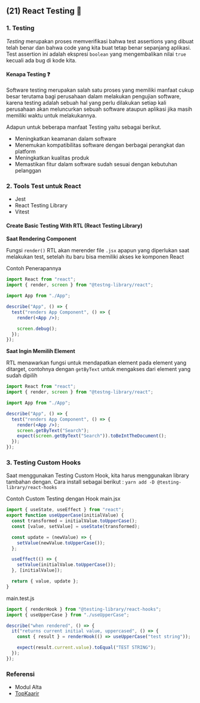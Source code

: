 ## (21) React Testing :open_book:

### 1. Testing

_Testing_ merupakan proses memverifikasi bahwa test assertions yang dibuat telah benar dan bahwa code yang kita buat tetap benar sepanjang aplikasi. Test assertion ini adalah ekspresi `boolean` yang mengembalikan nilai `true` kecuali ada bug di kode kita.

#### Kenapa Testing :question:

Software testing merupakan salah satu proses yang memiliki manfaat cukup besar terutama bagi perusahaan dalam melakukan pengujian software, karena testing adalah sebuah hal yang perlu dilakukan setiap kali perusahaan akan meluncurkan sebuah software ataupun aplikasi jika masih memiliki waktu untuk melakukannya.

Adapun untuk beberapa manfaat Testing yaitu sebagai berikut.

- Meningkatkan keamanan dalam software
- Menemukan kompatibilitas software dengan berbagai perangkat dan platform
- Meningkatkan kualitas produk
- Memastikan fitur dalam software sudah sesuai dengan kebutuhan pelanggan

### 2. Tools Test untuk React

- Jest
- React Testing Library
- Vitest

#### Create Basic Testing With RTL (React Testing Library)

**Saat Rendering Component**

Fungsi `render()` RTL akan merender file `.jsx` apapun yang diperlukan saat melakukan test, setelah itu baru bisa memiliki akses ke komponen React

Contoh Penerapannya

```jsx
import React from "react";
import { render, screen } from "@testng-library/react";

import App from "./App";

describe("App", () => {
  test("renders App Component", () => {
    render(<App />);

    screen.debug();
  });
});
```

**Saat Ingin Memilih Element**

RTL menawarkan fungsi untuk mendapatkan element pada element yang ditarget, contohnya dengan `getByText` untuk mengakses dari element yang sudah dipilih

```jsx
import React from "react";
import { render, screen } from "@testng-library/react";

import App from "./App";

describe("App", () => {
  test("renders App Component", () => {
    render(<App />);
    screen.getByText("Search");
    expect(screen.getByText("Search")).toBeIntTheDocument();
  });
});
```


### 3. Testing Custom Hooks

Saat menggunakan Testing Custom Hook, kita harus menggunakan library tambahan dengan. 
Cara install sebagai berikut :
`yarn add -D @testing-library/react-hooks`


Contoh Custom Testing dengan Hook
main.jsx
```jsx
import { useState, useEffect } from "react";
export function useUpperCase(initialValue) {
  const transformed = initialValue.toUpperCase();
  const [value, setValue] = useState(transformed);

  const update = (newValue) => {
    setValue(newValue.toUpperCase());
  };

  useEffect(() => {
    setValue(initialValue.toUpperCase());
  }, [initialValue]);

  return { value, update };
}
```

main.test.js
```js
import { renderHook } from "@testing-library/react-hooks";
import { useUpperCase } from "./useUpperCase";

describe("when rendered", () => {
  it("returns current initial value, uppercased", () => {
    const { result } = renderHook(() => useUpperCase("test string"));

    expect(result.current.value).toEqual("TEST STRING");
  });
});
```

### Referensi
   - Modul Alta
   - [TopKaarir](https://www.topkarir.com/article/detail/apa-itu-software-testing-berikut-pengertian-jenis-cara-kerja-dan-manfaatnya)
